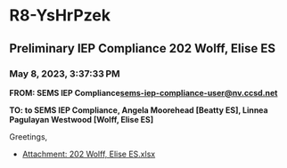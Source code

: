 # R8-YsHrPzek
## Preliminary IEP Compliance 202 Wolff, Elise ES
### May 8, 2023, 3:37:33 PM
**FROM: SEMS IEP Compliance<sems-iep-compliance-user@nv.ccsd.net>**

**TO: to SEMS IEP Compliance, Angela Moorehead [Beatty ES], Linnea Pagulayan Westwood [Wolff, Elise ES]**


Greetings, 





* [Attachment: 202 Wolff, Elise ES.xlsx](R8-YsHrPzek-attachment-1.xlsx)
